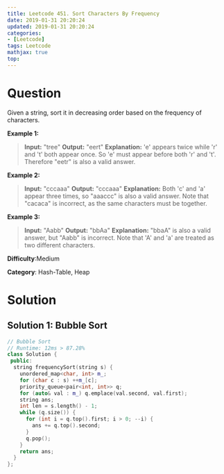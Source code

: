 ```yaml
---
title: Leetcode 451. Sort Characters By Frequency
date: 2019-01-31 20:20:24
updated: 2019-01-31 20:20:24
categories: 
- [Leetcode]
tags: Leetcode
mathjax: true
top:
---
```


# Question

Given a string, sort it in decreasing order based on the frequency of characters.

**Example 1:**

> **Input:**
> "tree"
> **Output:**
> "eert"
> **Explanation:**
> 'e' appears twice while 'r' and 't' both appear once.
> So 'e' must appear before both 'r' and 't'. Therefore "eetr" is also a valid answer.

**Example 2:**

> **Input:**
> "cccaaa"
> **Output:**
> "cccaaa"
> **Explanation:**
> Both 'c' and 'a' appear three times, so "aaaccc" is also a valid answer.
> Note that "cacaca" is incorrect, as the same characters must be together.

**Example 3:**

> **Input:**
> "Aabb"
> **Output:**
> "bbAa"
> **Explanation:**
> "bbaA" is also a valid answer, but "Aabb" is incorrect.
> Note that 'A' and 'a' are treated as two different characters.

**Difficulty**:Medium

**Category**: Hash-Table, Heap

<!-- more -->

# Solution

## Solution 1: Bubble Sort

```cpp
// Bubble Sort
// Runtime: 12ms > 87.28%
class Solution {
 public:
  string frequencySort(string s) {
    unordered_map<char, int> m_;
    for (char c : s) ++m_[c];
    priority_queue<pair<int, int>> q;
    for (auto& val : m_) q.emplace(val.second, val.first);
    string ans;
    int len = s.length() - 1;
    while (q.size()) {
      for (int i = q.top().first; i > 0; --i) {
        ans += q.top().second;
      }
      q.pop();
    }
    return ans;
  }
};
```